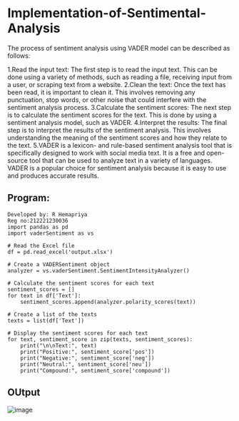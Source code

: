 # Implementation-of-Sentimental-Analysis
The process of sentiment analysis using VADER model can be described as follows:

1.Read the input text: The first step is to read the input text. This can be done using a variety of methods, such as reading a file, receiving input from a user, or scraping text from a website.
2.Clean the text: Once the text has been read, it is important to clean it. This involves removing any punctuation, stop words, or other noise that could interfere with the sentiment analysis process.
3.Calculate the sentiment scores: The next step is to calculate the sentiment scores for the text. This is done by using a sentiment analysis model, such as VADER.
4.Interpret the results: The final step is to interpret the results of the sentiment analysis. This involves understanding the meaning of the sentiment scores and how they relate to the text.
5.VADER is a lexicon- and rule-based sentiment analysis tool that is specifically designed to work with social media text. It is a free and open-source tool that can be used to analyze text in a variety of languages. VADER is a popular choice for sentiment analysis because it is easy to use and produces accurate results.
## Program:
```
Developed by: R Hemapriya
Reg no:212221230036
import pandas as pd
import vaderSentiment as vs

# Read the Excel file
df = pd.read_excel('output.xlsx')

# Create a VADERSentiment object
analyzer = vs.vaderSentiment.SentimentIntensityAnalyzer()

# Calculate the sentiment scores for each text
sentiment_scores = []
for text in df['Text']:
    sentiment_scores.append(analyzer.polarity_scores(text))

# Create a list of the texts
texts = list(df['Text'])

# Display the sentiment scores for each text
for text, sentiment_score in zip(texts, sentiment_scores):
    print("\n\nText:", text)
    print("Positive:", sentiment_score['pos'])
    print("Negative:", sentiment_score['neg'])
    print("Neutral:", sentiment_score['neu'])
    print("Compound:", sentiment_score['compound'])
```
## OUtput
![image](https://github.com/Hemapriya-2004/Implementation-of-Sentimental-Analysis/assets/94184828/1a49b835-91ca-4cce-948d-d209b8deaa9f)
